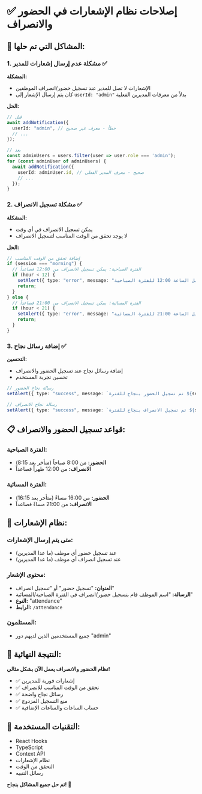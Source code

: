 # ✅ إصلاحات نظام الإشعارات في الحضور والانصراف

## 🎯 **المشاكل التي تم حلها:**

### 1. **مشكلة عدم إرسال إشعارات للمدير** ✅
**المشكلة:** 
- الإشعارات لا تصل للمدير عند تسجيل حضور/انصراف الموظفين
- كان يتم إرسال الإشعار إلى `userId: "admin"` بدلاً من معرفات المديرين الفعلية

**الحل:**
```typescript
// قبل
await addNotification({
  userId: "admin", // خطأ - معرف غير صحيح
  // ...
});

// بعد
const adminUsers = users.filter(user => user.role === 'admin');
for (const adminUser of adminUsers) {
  await addNotification({
    userId: adminUser.id, // صحيح - معرف المدير الفعلي
    // ...
  });
}
```

### 2. **مشكلة تسجيل الانصراف** ✅
**المشكلة:** 
- يمكن تسجيل الانصراف في أي وقت
- لا يوجد تحقق من الوقت المناسب لتسجيل الانصراف

**الحل:**
```typescript
// إضافة تحقق من الوقت المناسب
if (session === "morning") {
  // الفترة الصباحية: يمكن تسجيل الانصراف من 12:00 فصاعداً
  if (hour < 12) {
    setAlert({ type: "error", message: "لا يمكن تسجيل الانصراف قبل الساعة 12:00 للفترة الصباحية" });
    return;
  }
} else {
  // الفترة المسائية: يمكن تسجيل الانصراف من 21:00 فصاعداً
  if (hour < 21) {
    setAlert({ type: "error", message: "لا يمكن تسجيل الانصراف قبل الساعة 21:00 للفترة المسائية" });
    return;
  }
}
```

### 3. **إضافة رسائل نجاح** ✅
**التحسين:**
- إضافة رسائل نجاح عند تسجيل الحضور والانصراف
- تحسين تجربة المستخدم

```typescript
// رسالة نجاح الحضور
setAlert({ type: "success", message: `تم تسجيل الحضور بنجاح للفترة ${session === 'morning' ? 'الصباحية' : 'المسائية'}` });

// رسالة نجاح الانصراف
setAlert({ type: "success", message: `تم تسجيل الانصراف بنجاح للفترة ${session === 'morning' ? 'الصباحية' : 'المسائية'}` });
```

## 📋 **قواعد تسجيل الحضور والانصراف:**

### **الفترة الصباحية:**
- **الحضور:** من 8:00 صباحاً (متأخر بعد 8:15)
- **الانصراف:** من 12:00 ظهراً فصاعداً

### **الفترة المسائية:**
- **الحضور:** من 16:00 مساءً (متأخر بعد 16:15)
- **الانصراف:** من 21:00 مساءً فصاعداً

## 🔔 **نظام الإشعارات:**

### **متى يتم إرسال الإشعارات:**
- عند تسجيل حضور أي موظف (ما عدا المديرين)
- عند تسجيل انصراف أي موظف (ما عدا المديرين)

### **محتوى الإشعار:**
- **العنوان:** "تسجيل حضور" أو "تسجيل انصراف"
- **الرسالة:** "اسم الموظف قام بتسجيل حضور/انصراف في الفترة الصباحية/المسائية"
- **النوع:** "attendance"
- **الرابط:** `/attendance`

### **المستلمون:**
- جميع المستخدمين الذين لديهم دور "admin"

## 🎉 **النتيجة النهائية:**

**نظام الحضور والانصراف يعمل الآن بشكل مثالي!**

- ✅ إشعارات فورية للمديرين
- ✅ تحقق من الوقت المناسب للانصراف
- ✅ رسائل نجاح واضحة
- ✅ منع التسجيل المزدوج
- ✅ حساب الساعات والساعات الإضافية

## 🔧 **التقنيات المستخدمة:**
- React Hooks
- TypeScript
- Context API
- نظام الإشعارات
- التحقق من الوقت
- رسائل التنبيه

**تم حل جميع المشاكل بنجاح! 🎉** 